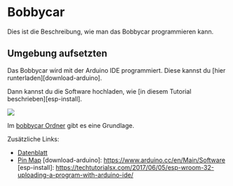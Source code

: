 Bobbycar
========

Dies ist die Beschreibung, wie man das Bobbycar programmieren kann.

Umgebung aufsetzten
-------------------

Das Bobbycar wird mit der Arduino IDE programmiert.
Diese kannst du [hier runterladen][download-arduino].

Dann kannst du die Software hochladen, wie [in diesem Tutorial beschrieben][esp-install].

![](https://github.com/espressif/arduino-esp32/raw/master/docs/esp32_pinmap.png)

Im [bobbycar Ordner](bobbycar) gibt es eine Grundlage.

Zusätzliche Links:
- [Datenblatt](http://akizukidenshi.com/download/ds/espressifsystems/esp_wroom_32_datasheet_en.pdf)
- [Pin Map](https://github.com/espressif/arduino-esp32#readme)
[download-arduino]: https://www.arduino.cc/en/Main/Software
[esp-install]: https://techtutorialsx.com/2017/06/05/esp-wroom-32-uploading-a-program-with-arduino-ide/

